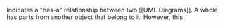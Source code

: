 Indicates a "has-a" relationship between two [[UML Diagrams]]. A whole has parts from another object that belong to it. However, this 